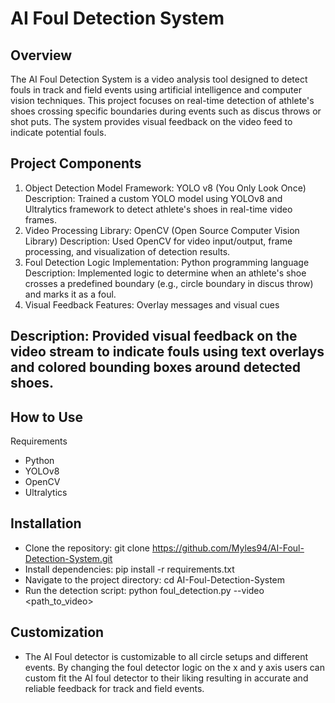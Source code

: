 # AI Foul Detection System
## Overview
The AI Foul Detection System is a video analysis tool designed to detect fouls in track and field events using artificial intelligence and computer vision techniques. This project focuses on real-time detection of athlete's shoes crossing specific boundaries during events such as discus throws or shot puts. The system provides visual feedback on the video feed to indicate potential fouls.

## Project Components
1. Object Detection Model
Framework: YOLO v8 (You Only Look Once)
Description: Trained a custom YOLO model using YOLOv8 and Ultralytics framework to detect athlete's shoes in real-time video frames.
2. Video Processing
Library: OpenCV (Open Source Computer Vision Library)
Description: Used OpenCV for video input/output, frame processing, and visualization of detection results.
3. Foul Detection Logic
Implementation: Python programming language
Description: Implemented logic to determine when an athlete's shoe crosses a predefined boundary (e.g., circle boundary in discus throw) and marks it as a foul.
4. Visual Feedback
Features: Overlay messages and visual cues
## Description: Provided visual feedback on the video stream to indicate fouls using text overlays and colored bounding boxes around detected shoes.
## How to Use
Requirements
- Python 
- YOLOv8
- OpenCV
- Ultralytics
## Installation
- Clone the repository: git clone https://github.com/Myles94/AI-Foul-Detection-System.git
- Install dependencies: pip install -r requirements.txt
- Navigate to the project directory: cd AI-Foul-Detection-System
- Run the detection script: python foul_detection.py --video <path_to_video>
## Customization
- The AI Foul detector is customizable to all circle setups and different events. By changing the foul detector logic on the x and y axis users can custom fit the AI foul detector to their liking resulting in accurate and reliable feedback for track and field events. 
  
